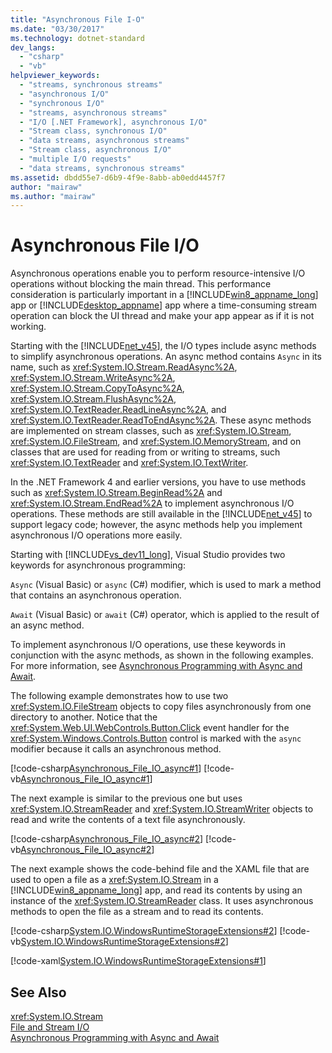 ```yaml
---
title: "Asynchronous File I-O"
ms.date: "03/30/2017"
ms.technology: dotnet-standard
dev_langs: 
  - "csharp"
  - "vb"
helpviewer_keywords: 
  - "streams, synchronous streams"
  - "asynchronous I/O"
  - "synchronous I/O"
  - "streams, asynchronous streams"
  - "I/O [.NET Framework], asynchronous I/O"
  - "Stream class, synchronous I/O"
  - "data streams, asynchronous streams"
  - "Stream class, asynchronous I/O"
  - "multiple I/O requests"
  - "data streams, synchronous streams"
ms.assetid: dbdd55e7-d6b9-4f9e-8abb-ab0edd4457f7
author: "mairaw"
ms.author: "mairaw"
---
```

# Asynchronous File I/O
Asynchronous operations enable you to perform resource-intensive I/O operations without blocking the main thread. This performance consideration is particularly important in a [!INCLUDE[win8_appname_long](../../../includes/win8-appname-long-md.md)] app or [!INCLUDE[desktop_appname](../../../includes/desktop-appname-md.md)] app where a time-consuming stream operation can block the UI thread and make your app appear as if it is not working.  
  
 Starting with the [!INCLUDE[net_v45](../../../includes/net-v45-md.md)], the I/O types include async methods to simplify asynchronous operations. An async method contains `Async` in its name, such as <xref:System.IO.Stream.ReadAsync%2A>, <xref:System.IO.Stream.WriteAsync%2A>, <xref:System.IO.Stream.CopyToAsync%2A>, <xref:System.IO.Stream.FlushAsync%2A>, <xref:System.IO.TextReader.ReadLineAsync%2A>, and <xref:System.IO.TextReader.ReadToEndAsync%2A>. These async methods are implemented on stream classes, such as <xref:System.IO.Stream>, <xref:System.IO.FileStream>, and <xref:System.IO.MemoryStream>, and on classes that are used for reading from or writing to streams, such <xref:System.IO.TextReader> and <xref:System.IO.TextWriter>.  
  
 In the .NET Framework 4 and earlier versions, you have to use methods such as <xref:System.IO.Stream.BeginRead%2A> and <xref:System.IO.Stream.EndRead%2A> to implement asynchronous I/O operations. These methods are still available in the [!INCLUDE[net_v45](../../../includes/net-v45-md.md)] to support legacy code; however, the async methods help you implement asynchronous I/O operations more easily.  
  
 Starting with [!INCLUDE[vs_dev11_long](../../../includes/vs-dev11-long-md.md)], Visual Studio provides two keywords for asynchronous programming:  
  
 `Async` (Visual Basic) or `async` (C#) modifier, which is used to mark a method that contains an asynchronous operation.  
  
 `Await` (Visual Basic) or `await` (C#) operator, which is applied to the result of an async method.  
  
 To implement asynchronous I/O operations, use these keywords in conjunction with the async methods, as shown in the following examples. For more information, see [Asynchronous Programming with Async and Await](https://msdn.microsoft.com/library/db854f91-ccef-4035-ae4d-0911fde808c7).  
  
 The following example demonstrates how to use two <xref:System.IO.FileStream> objects to copy files asynchronously from one directory to another. Notice that the <xref:System.Web.UI.WebControls.Button.Click> event handler for the <xref:System.Windows.Controls.Button> control is marked with the `async` modifier because it calls an asynchronous method.  
  
 [!code-csharp[Asynchronous_File_IO_async#1](../../../samples/snippets/csharp/VS_Snippets_CLR/Asynchronous_File_IO_async/cs/example.cs#1)]
 [!code-vb[Asynchronous_File_IO_async#1](../../../samples/snippets/visualbasic/VS_Snippets_CLR/Asynchronous_File_IO_async/vb/example.vb#1)]  
  
 The next example is similar to the previous one but uses <xref:System.IO.StreamReader> and <xref:System.IO.StreamWriter> objects to read and write the contents of a text file asynchronously.  
  
 [!code-csharp[Asynchronous_File_IO_async#2](../../../samples/snippets/csharp/VS_Snippets_CLR/Asynchronous_File_IO_async/cs/example2.cs#2)]
 [!code-vb[Asynchronous_File_IO_async#2](../../../samples/snippets/visualbasic/VS_Snippets_CLR/Asynchronous_File_IO_async/vb/example2.vb#2)]  
  
 The next example shows the code-behind file and the XAML file that are used to open a file as a <xref:System.IO.Stream> in a [!INCLUDE[win8_appname_long](../../../includes/win8-appname-long-md.md)] app, and read its contents by using an instance of the <xref:System.IO.StreamReader> class. It uses asynchronous methods to open the file as a stream and to read its contents.  
  
 [!code-csharp[System.IO.WindowsRuntimeStorageExtensions#2](../../../samples/snippets/csharp/VS_Snippets_CLR_System/system.io.windowsruntimestorageextensions/cs/blankpage.xaml.cs#2)]
 [!code-vb[System.IO.WindowsRuntimeStorageExtensions#2](../../../samples/snippets/visualbasic/VS_Snippets_CLR_System/system.io.windowsruntimestorageextensions/vb/blankpage.xaml.vb#2)]  
  
 [!code-xaml[System.IO.WindowsRuntimeStorageExtensions#1](../../../samples/snippets/csharp/VS_Snippets_CLR_System/system.io.windowsruntimestorageextensions/cs/blankpage.xaml#1)]  
  
## See Also  
 <xref:System.IO.Stream>  
 [File and Stream I/O](../../../docs/standard/io/index.md)  
 [Asynchronous Programming with Async and Await](https://msdn.microsoft.com/library/db854f91-ccef-4035-ae4d-0911fde808c7)
